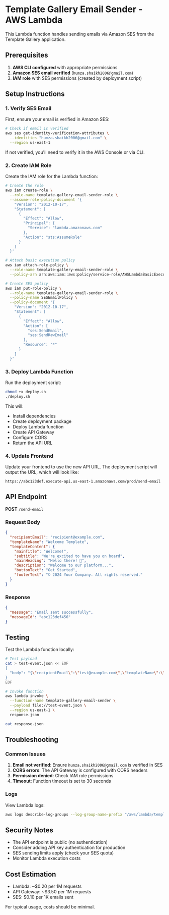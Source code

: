 # Template Gallery Email Sender - AWS Lambda

This Lambda function handles sending emails via Amazon SES from the Template Gallery application.

## Prerequisites

1. **AWS CLI configured** with appropriate permissions
2. **Amazon SES email verified** (`humza.shaikh2006@gmail.com`)
3. **IAM role** with SES permissions (created by deployment script)

## Setup Instructions

### 1. Verify SES Email

First, ensure your email is verified in Amazon SES:

```bash
# Check if email is verified
aws ses get-identity-verification-attributes \
  --identities "humza.shaikh2006@gmail.com" \
  --region us-east-1
```

If not verified, you'll need to verify it in the AWS Console or via CLI.

### 2. Create IAM Role

Create the IAM role for the Lambda function:

```bash
# Create the role
aws iam create-role \
  --role-name template-gallery-email-sender-role \
  --assume-role-policy-document '{
    "Version": "2012-10-17",
    "Statement": [
      {
        "Effect": "Allow",
        "Principal": {
          "Service": "lambda.amazonaws.com"
        },
        "Action": "sts:AssumeRole"
      }
    ]
  }'

# Attach basic execution policy
aws iam attach-role-policy \
  --role-name template-gallery-email-sender-role \
  --policy-arn arn:aws:iam::aws:policy/service-role/AWSLambdaBasicExecutionRole

# Create SES policy
aws iam put-role-policy \
  --role-name template-gallery-email-sender-role \
  --policy-name SESEmailPolicy \
  --policy-document '{
    "Version": "2012-10-17",
    "Statement": [
      {
        "Effect": "Allow",
        "Action": [
          "ses:SendEmail",
          "ses:SendRawEmail"
        ],
        "Resource": "*"
      }
    ]
  }'
```

### 3. Deploy Lambda Function

Run the deployment script:

```bash
chmod +x deploy.sh
./deploy.sh
```

This will:
- Install dependencies
- Create deployment package
- Deploy Lambda function
- Create API Gateway
- Configure CORS
- Return the API URL

### 4. Update Frontend

Update your frontend to use the new API URL. The deployment script will output the URL, which will look like:
```
https://abc123def.execute-api.us-east-1.amazonaws.com/prod/send-email
```

## API Endpoint

**POST** `/send-email`

### Request Body
```json
{
  "recipientEmail": "recipient@example.com",
  "templateName": "Welcome Template",
  "templateContent": {
    "mainTitle": "Welcome!",
    "subtitle": "We're excited to have you on board",
    "mainHeading": "Hello there! 👋",
    "description": "Welcome to our platform...",
    "buttonText": "Get Started",
    "footerText": "© 2024 Your Company. All rights reserved."
  }
}
```

### Response
```json
{
  "message": "Email sent successfully",
  "messageId": "abc123def456"
}
```

## Testing

Test the Lambda function locally:

```bash
# Test payload
cat > test-event.json << EOF
{
  "body": "{\"recipientEmail\":\"test@example.com\",\"templateName\":\"Test Template\",\"templateContent\":{\"mainTitle\":\"Test Email\",\"description\":\"This is a test email.\"}}"
}
EOF

# Invoke function
aws lambda invoke \
  --function-name template-gallery-email-sender \
  --payload file://test-event.json \
  --region us-east-1 \
  response.json

cat response.json
```

## Troubleshooting

### Common Issues

1. **Email not verified**: Ensure `humza.shaikh2006@gmail.com` is verified in SES
2. **CORS errors**: The API Gateway is configured with CORS headers
3. **Permission denied**: Check IAM role permissions
4. **Timeout**: Function timeout is set to 30 seconds

### Logs

View Lambda logs:
```bash
aws logs describe-log-groups --log-group-name-prefix "/aws/lambda/template-gallery-email-sender"
```

## Security Notes

- The API endpoint is public (no authentication)
- Consider adding API key authentication for production
- SES sending limits apply (check your SES quota)
- Monitor Lambda execution costs

## Cost Estimation

- Lambda: ~$0.20 per 1M requests
- API Gateway: ~$3.50 per 1M requests
- SES: $0.10 per 1K emails sent

For typical usage, costs should be minimal. 